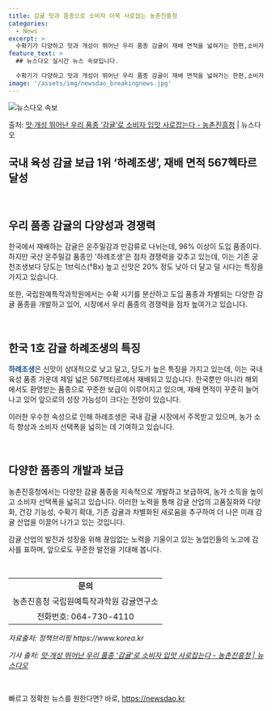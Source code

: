 ```yaml
---
title: 감귤 맛과 품종으로 소비자 이목 사로잡는 농촌진흥청
categories:
  - News
excerpt: >
  수확기가 다양하고 맛과 개성이 뛰어난 우리 품종 감귤이 재배 면적을 넓혀가는 한편,소비자 입맛을 사로잡고 있…
feature_text: >
  ## 뉴스다오 실시간 뉴스 속보입니다.

  수확기가 다양하고 맛과 개성이 뛰어난 우리 품종 감귤이 재배 면적을 넓혀가는 한편,소비자 입맛을 사로잡고 있…
image: '/assets/img/newsdao_breakingnews.jpg'
---
```


![뉴스다오 속보](/assets/img/newsdao_breakingnews.jpg)

<p>출처: <a href="https://newsdao.kr/2669" rel="dofollow">맛·개성 뛰어난 우리 품종 ‘감귤’로 소비자 입맛 사로잡는다 - 농촌진흥청</a> | 뉴스다오</p>

<h2>국내 육성 감귤 보급 1위 ‘하례조생’, 재배 면적 567헥타르 달성</h2>
<p data-ke-size="size16">&nbsp;</p>
<h2 data-ke-size="size26">우리 품종 감귤의 다양성과 경쟁력</h2>
<p>한국에서 재배하는 감귤은 온주밀감과 만감류로 나뉘는데, 96% 이상이 도입 품종이다. 하지만 국산 온주밀감 품종인 '하례조생'은 점차 경쟁력을 갖추고 있는데, 이는 기존 궁천조생보다 당도는 1브릭스(°Bx) 높고 신맛은 20% 정도 낮아 더 달고 덜 시다는 특징을 가지고 있습니다.</p>
<p>또한, 국립원예특작과학원에서는 수확 시기를 분산하고 도입 품종과 차별되는 다양한 감귤 품종을 개발하고 있어, 시장에서 우리 품종의 경쟁력을 점차 높여가고 있습니다.</p>
<p data-ke-size="size16">&nbsp;</p>
<h2 data-ke-size="size26">한국 1호 감귤 하례조생의 특징</h2>
<p><b><span style="color: #1a5490;">하례조생</span></b>은 신맛이 상대적으로 낮고 달고, 당도가 높은 특징을 가지고 있는데, 이는 국내 육성 품종 가운데 제일 넓은 567헥타르에서 재배되고 있습니다. 한국뿐만 아니라 해외에서도 환영받는 품종으로 꾸준한 보급이 이루어지고 있으며, 재배 면적이 꾸준히 늘어나고 있어 앞으로의 성장 가능성이 크다는 전망이 있습니다.</p>
<p>이러한 우수한 속성으로 인해 하례조생은 국내 감귤 시장에서 주목받고 있으며, 농가 소득 향상과 소비자 선택폭을 넓히는 데 기여하고 있습니다.</p>
<p data-ke-size="size16">&nbsp;</p>
<h2 data-ke-size="size26">다양한 품종의 개발과 보급</h2>
<p>농촌진흥청에서는 다양한 감귤 품종을 지속적으로 개발하고 보급하여, 농가 소득을 높이고 소비자 선택폭을 넓히고 있습니다. 이러한 노력을 통해 감귤 산업의 고품질화와 다양화, 건강 기능성, 수확기 확대, 기존 감귤과 차별화된 새로움을 추구하여 더 나은 미래 감귤 산업을 이끌어 나가고 있는 것입니다.</p>
<p>감귤 산업의 발전과 성장을 위해 끊임없는 노력을 기울이고 있는 농업인들의 노고에 감사를 표하며, 앞으로도 꾸준한 발전을 기대해 봅니다.</p>
<p data-ke-size="size16">&nbsp;</p>
<table>
<tbody>
<tr>
<td style="text-align: center; height: 17px;"><b>문의</b></td>
</tr>
<tr>
<td style="text-align: center; height: 17px;">농촌진흥청 국립원예특작과학원 감귤연구소</td>
</tr>
<tr>
<td style="text-align: center; height: 17px;">전화번호: 064-730-4110</td>
</tr>
</tbody>
</table>
<p><i>자료출처: 정책브리핑 https://www.korea.kr</i></p>
<p><i>기사 출처: <a href="https://newsdao.kr/2669">맛·개성 뛰어난 우리 품종 ‘감귤’로 소비자 입맛 사로잡는다 - 농촌진흥청 | 뉴스다오</a></i></p>
<p data-ke-size="size16">&nbsp;</p> 

빠르고 정확한 뉴스를 원한다면? 바로, <a href="https://newsdao.kr" rel="dofollow">https://newsdao.kr</a>


